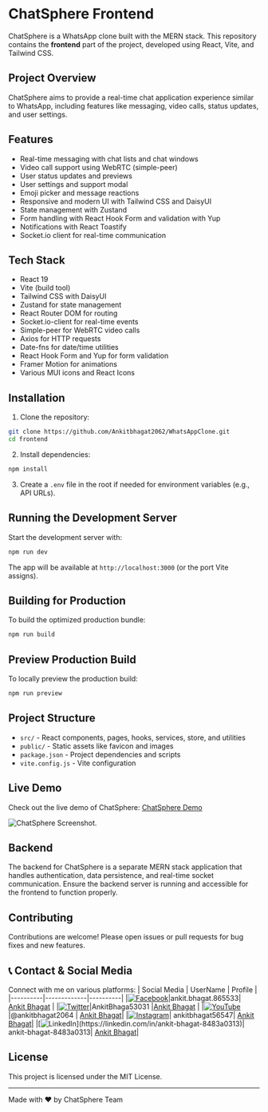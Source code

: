 # ChatSphere Frontend

ChatSphere is a WhatsApp clone built with the MERN stack. This repository contains the **frontend** part of the project, developed using React, Vite, and Tailwind CSS.

## Project Overview

ChatSphere aims to provide a real-time chat application experience similar to WhatsApp, including features like messaging, video calls, status updates, and user settings.

## Features

- Real-time messaging with chat lists and chat windows
- Video call support using WebRTC (simple-peer)
- User status updates and previews
- User settings and support modal
- Emoji picker and message reactions
- Responsive and modern UI with Tailwind CSS and DaisyUI
- State management with Zustand
- Form handling with React Hook Form and validation with Yup
- Notifications with React Toastify
- Socket.io client for real-time communication

## Tech Stack

- React 19
- Vite (build tool)
- Tailwind CSS with DaisyUI
- Zustand for state management
- React Router DOM for routing
- Socket.io-client for real-time events
- Simple-peer for WebRTC video calls
- Axios for HTTP requests
- Date-fns for date/time utilities
- React Hook Form and Yup for form validation
- Framer Motion for animations
- Various MUI icons and React Icons

## Installation

1. Clone the repository:

```bash
git clone https://github.com/Ankitbhagat2062/WhatsAppClone.git
cd frontend
```

2. Install dependencies:

```bash
npm install
```

3. Create a `.env` file in the root if needed for environment variables (e.g., API URLs).

## Running the Development Server

Start the development server with:

```bash
npm run dev
```

The app will be available at `http://localhost:3000` (or the port Vite assigns).

## Building for Production

To build the optimized production bundle:

```bash
npm run build
```

## Preview Production Build

To locally preview the production build:

```bash
npm run preview
```

## Project Structure

- `src/` - React components, pages, hooks, services, store, and utilities
- `public/` - Static assets like favicon and images
- `package.json` - Project dependencies and scripts
- `vite.config.js` - Vite configuration

## Live Demo

Check out the live demo of ChatSphere: [ChatSphere Demo](https://chatsphere-5ie2hhfj1-ankitbhagat2062s-projects.vercel.app)

![ChatSphere Screenshot](https://github.com/user-attachments/assets/b586f2b5-b876-4584-a1f4-f573639daac7).




## Backend

The backend for ChatSphere is a separate MERN stack application that handles authentication, data persistence, and real-time socket communication. Ensure the backend server is running and accessible for the frontend to function properly.

## Contributing

Contributions are welcome! Please open issues or pull requests for bug fixes and new features.


## 📞 Contact & Social Media

Connect with me on various platforms:
| Social Media | UserName | Profile |
|----------|-------------|----------|
|[![Facebook](https://img.shields.io/badge/Facebook-1877F2?style=for-the-badge&logo=facebook&logoColor=white)](https://facebook.com/ankit.bhagat.865533)|ankit.bhagat.865533| [Ankit Bhagat](https://facebook.com/ankit.bhagat.865533) |
|[![Twitter](https://img.shields.io/badge/Twitter-1DA1F2?style=for-the-badge&logo=twitter&logoColor=white)](https://twitter.com/AnkitBhaga53031)|AnkitBhaga53031 |[Ankit Bhagat](https://twitter.com/AnkitBhaga53031) | 
|[![YouTube](https://img.shields.io/badge/YouTube-FF0000?style=for-the-badge&logo=youtube&logoColor=white)](https://youtube.com/@ankitbhagat2064)|@ankitbhagat2064 | [Ankit Bhagat](https://youtube.com/@ankitbhagat2064)|
|[![Instagram](https://img.shields.io/badge/Instagram-E4405F?style=for-the-badge&logo=instagram&logoColor=white)](https://instagram.com/ankitbhagat56547)| ankitbhagat56547| [Ankit Bhagat](https://instagram.com/ankitbhagat56547)|
|[![LinkedIn](https://img.shields.io/badge/LinkedIn-0077B5?)](https://linkedin.com/in/ankit-bhagat-8483a0313)| ankit-bhagat-8483a0313| [Ankit Bhagat](https://linkedin.com/in/ankit-bhagat-8483a0313)|
## License

This project is licensed under the MIT License.

---

Made with ❤️ by ChatSphere Team

